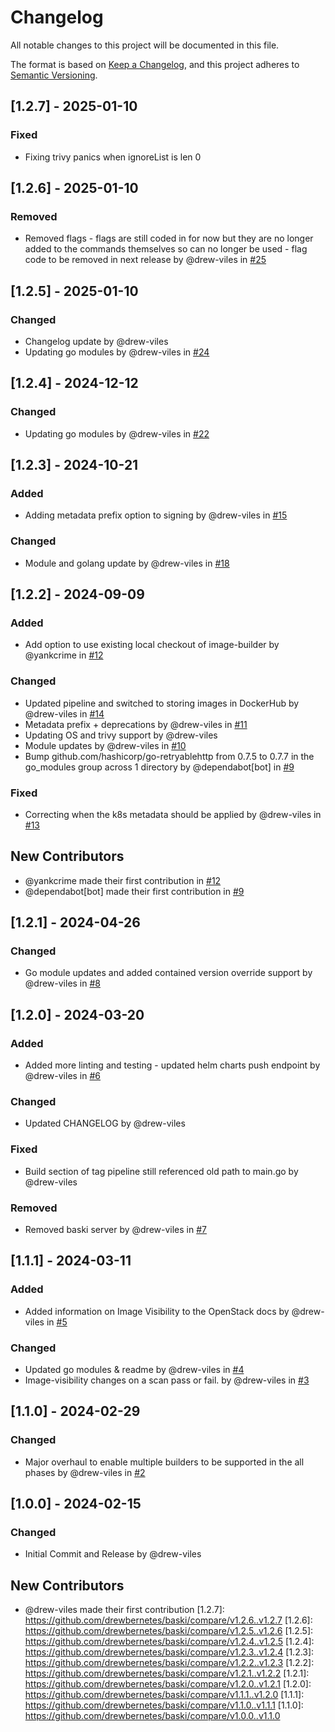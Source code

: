 # Changelog

All notable changes to this project will be documented in this file.

The format is based on [Keep a Changelog](https://keepachangelog.com/en/1.0.0/),
and this project adheres to [Semantic Versioning](https://semver.org/spec/v2.0.0.html).

## [1.2.7] - 2025-01-10

### Fixed
- Fixing trivy panics when ignoreList is len 0

## [1.2.6] - 2025-01-10

### Removed
- Removed flags - flags are still coded in for now but they are no longer added to the commands themselves so can no longer be used - flag code to be removed in next release by @drew-viles in [#25](https://github.com/drewbernetes/baski/pull/25)

## [1.2.5] - 2025-01-10

### Changed
- Changelog update by @drew-viles
- Updating go modules by @drew-viles in [#24](https://github.com/drewbernetes/baski/pull/24)

## [1.2.4] - 2024-12-12

### Changed
- Updating go modules by @drew-viles in [#22](https://github.com/drewbernetes/baski/pull/22)

## [1.2.3] - 2024-10-21

### Added
- Adding metadata prefix option to signing by @drew-viles in [#15](https://github.com/drewbernetes/baski/pull/15)

### Changed
- Module and golang update by @drew-viles in [#18](https://github.com/drewbernetes/baski/pull/18)

## [1.2.2] - 2024-09-09

### Added
- Add option to use existing local checkout of image-builder by @yankcrime in [#12](https://github.com/drewbernetes/baski/pull/12)

### Changed
- Updated pipeline and switched to storing images in DockerHub by @drew-viles in [#14](https://github.com/drewbernetes/baski/pull/14)
- Metadata prefix + deprecations by @drew-viles in [#11](https://github.com/drewbernetes/baski/pull/11)
- Updating OS and trivy support by @drew-viles
- Module updates by @drew-viles in [#10](https://github.com/drewbernetes/baski/pull/10)
- Bump github.com/hashicorp/go-retryablehttp from 0.7.5 to 0.7.7 in the go_modules group across 1 directory by @dependabot[bot] in [#9](https://github.com/drewbernetes/baski/pull/9)

### Fixed
- Correcting when the k8s metadata should be applied by @drew-viles in [#13](https://github.com/drewbernetes/baski/pull/13)

## New Contributors
* @yankcrime made their first contribution in [#12](https://github.com/drewbernetes/baski/pull/12)
* @dependabot[bot] made their first contribution in [#9](https://github.com/drewbernetes/baski/pull/9)
## [1.2.1] - 2024-04-26

### Changed
- Go module updates and added contained version override support by @drew-viles in [#8](https://github.com/drewbernetes/baski/pull/8)

## [1.2.0] - 2024-03-20

### Added
- Added more linting and testing - updated helm charts push endpoint by @drew-viles in [#6](https://github.com/drewbernetes/baski/pull/6)

### Changed
- Updated CHANGELOG by @drew-viles

### Fixed
- Build section of tag pipeline still referenced old path to main.go by @drew-viles

### Removed
- Removed baski server by @drew-viles in [#7](https://github.com/drewbernetes/baski/pull/7)

## [1.1.1] - 2024-03-11

### Added
- Added information on Image Visibility to the OpenStack docs by @drew-viles in [#5](https://github.com/drewbernetes/baski/pull/5)

### Changed
- Updated go modules & readme by @drew-viles in [#4](https://github.com/drewbernetes/baski/pull/4)
- Image-visibility changes on a scan pass or fail. by @drew-viles in [#3](https://github.com/drewbernetes/baski/pull/3)

## [1.1.0] - 2024-02-29

### Changed
- Major overhaul to enable multiple builders to be supported in the all phases by @drew-viles in [#2](https://github.com/drewbernetes/baski/pull/2)

## [1.0.0] - 2024-02-15

### Changed
- Initial Commit and Release by @drew-viles

## New Contributors
* @drew-viles made their first contribution
[1.2.7]: https://github.com/drewbernetes/baski/compare/v1.2.6..v1.2.7
[1.2.6]: https://github.com/drewbernetes/baski/compare/v1.2.5..v1.2.6
[1.2.5]: https://github.com/drewbernetes/baski/compare/v1.2.4..v1.2.5
[1.2.4]: https://github.com/drewbernetes/baski/compare/v1.2.3..v1.2.4
[1.2.3]: https://github.com/drewbernetes/baski/compare/v1.2.2..v1.2.3
[1.2.2]: https://github.com/drewbernetes/baski/compare/v1.2.1..v1.2.2
[1.2.1]: https://github.com/drewbernetes/baski/compare/v1.2.0..v1.2.1
[1.2.0]: https://github.com/drewbernetes/baski/compare/v1.1.1..v1.2.0
[1.1.1]: https://github.com/drewbernetes/baski/compare/v1.1.0..v1.1.1
[1.1.0]: https://github.com/drewbernetes/baski/compare/v1.0.0..v1.1.0

<!-- generated by git-cliff -->
